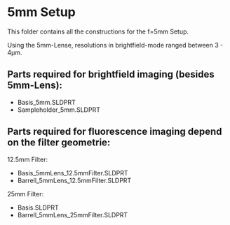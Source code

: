 # 5mm Setup

This folder contains all the constructions for the f=5mm Setup.

Using the 5mm-Lense, resolutions in brightfield-mode ranged between 3 - 4μm.

## Parts required for brightfield imaging (besides 5mm-Lens):
- Basis_5mm.SLDPRT
- Sampleholder_5mm.SLDPRT

## Parts required for fluorescence imaging depend on the filter geometrie:
12.5mm Filter:
- Basis_5mmLens_12.5mmFilter.SLDPRT
- Barrell_5mmLens_12.5mmFilter.SLDPRT

25mm Filter:
- Basis.SLDPRT
- Barrell_5mmLens_25mmFilter.SLDPRT



